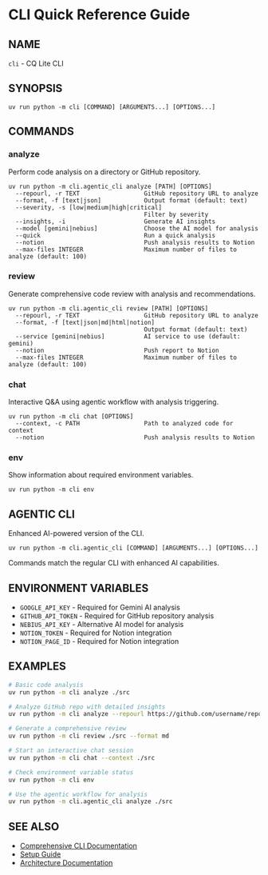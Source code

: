 # CLI Quick Reference Guide

## NAME
`cli` - CQ Lite CLI

## SYNOPSIS
```
uv run python -m cli [COMMAND] [ARGUMENTS...] [OPTIONS...]
```

## COMMANDS

### analyze
Perform code analysis on a directory or GitHub repository.

```
uv run python -m cli.agentic_cli analyze [PATH] [OPTIONS]
  --repourl, -r TEXT                  GitHub repository URL to analyze
  --format, -f [text|json]            Output format (default: text)
  --severity, -s [low|medium|high|critical]
                                      Filter by severity
  --insights, -i                      Generate AI insights
  --model [gemini|nebius]             Choose the AI model for analysis
  --quick                             Run a quick analysis
  --notion                            Push analysis results to Notion
  --max-files INTEGER                 Maximum number of files to analyze (default: 100)
```

### review
Generate comprehensive code review with analysis and recommendations.

```
uv run python -m cli.agentic_cli review [PATH] [OPTIONS]
  --repourl, -r TEXT                  GitHub repository URL to analyze
  --format, -f [text|json|md|html|notion]
                                      Output format (default: text)
  --service [gemini|nebius]           AI service to use (default: gemini)
  --notion                            Push report to Notion
  --max-files INTEGER                 Maximum number of files to analyze (default: 100)
```

### chat
Interactive Q&A using agentic workflow with analysis triggering.

```
uv run python -m cli chat [OPTIONS]
  --context, -c PATH                  Path to analyzed code for context
  --notion                            Push analysis results to Notion
```

### env
Show information about required environment variables.

```
uv run python -m cli env
```

## AGENTIC CLI

Enhanced AI-powered version of the CLI.

```
uv run python -m cli.agentic_cli [COMMAND] [ARGUMENTS...] [OPTIONS...]
```

Commands match the regular CLI with enhanced AI capabilities.

## ENVIRONMENT VARIABLES

- `GOOGLE_API_KEY` - Required for Gemini AI analysis
- `GITHUB_API_TOKEN` - Required for GitHub repository analysis
- `NEBIUS_API_KEY` - Alternative AI model for analysis
- `NOTION_TOKEN` - Required for Notion integration
- `NOTION_PAGE_ID` - Required for Notion integration

## EXAMPLES

```bash
# Basic code analysis
uv run python -m cli analyze ./src

# Analyze GitHub repo with detailed insights
uv run python -m cli analyze --repourl https://github.com/username/repo --insights

# Generate a comprehensive review
uv run python -m cli review ./src --format md

# Start an interactive chat session
uv run python -m cli chat --context ./src

# Check environment variable status
uv run python -m cli env

# Use the agentic workflow for analysis
uv run python -m cli.agentic_cli analyze ./src
```

## SEE ALSO

- [Comprehensive CLI Documentation](CLI.md)
- [Setup Guide](SETUP.md)
- [Architecture Documentation](ARCHITECTURE.md)